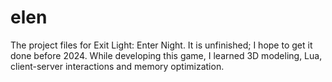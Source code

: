 # elen
The project files for Exit Light: Enter Night. It is unfinished; I hope to get it done before 2024. While developing this game, I learned 3D modeling, Lua, client-server interactions and memory optimization.
